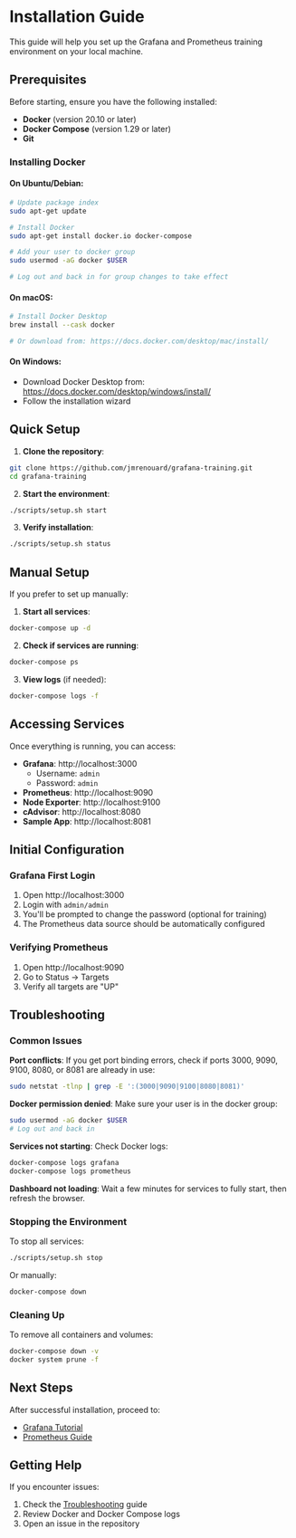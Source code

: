 # Installation Guide

This guide will help you set up the Grafana and Prometheus training environment on your local machine.

## Prerequisites

Before starting, ensure you have the following installed:

- **Docker** (version 20.10 or later)
- **Docker Compose** (version 1.29 or later)
- **Git**

### Installing Docker

#### On Ubuntu/Debian:
```bash
# Update package index
sudo apt-get update

# Install Docker
sudo apt-get install docker.io docker-compose

# Add your user to docker group
sudo usermod -aG docker $USER

# Log out and back in for group changes to take effect
```

#### On macOS:
```bash
# Install Docker Desktop
brew install --cask docker

# Or download from: https://docs.docker.com/desktop/mac/install/
```

#### On Windows:
- Download Docker Desktop from: https://docs.docker.com/desktop/windows/install/
- Follow the installation wizard

## Quick Setup

1. **Clone the repository**:
```bash
git clone https://github.com/jmrenouard/grafana-training.git
cd grafana-training
```

2. **Start the environment**:
```bash
./scripts/setup.sh start
```

3. **Verify installation**:
```bash
./scripts/setup.sh status
```

## Manual Setup

If you prefer to set up manually:

1. **Start all services**:
```bash
docker-compose up -d
```

2. **Check if services are running**:
```bash
docker-compose ps
```

3. **View logs** (if needed):
```bash
docker-compose logs -f
```

## Accessing Services

Once everything is running, you can access:

- **Grafana**: http://localhost:3000
  - Username: `admin`
  - Password: `admin`
- **Prometheus**: http://localhost:9090
- **Node Exporter**: http://localhost:9100
- **cAdvisor**: http://localhost:8080
- **Sample App**: http://localhost:8081

## Initial Configuration

### Grafana First Login

1. Open http://localhost:3000
2. Login with `admin/admin`
3. You'll be prompted to change the password (optional for training)
4. The Prometheus data source should be automatically configured

### Verifying Prometheus

1. Open http://localhost:9090
2. Go to Status → Targets
3. Verify all targets are "UP"

## Troubleshooting

### Common Issues

**Port conflicts**:
If you get port binding errors, check if ports 3000, 9090, 9100, 8080, or 8081 are already in use:
```bash
sudo netstat -tlnp | grep -E ':(3000|9090|9100|8080|8081)'
```

**Docker permission denied**:
Make sure your user is in the docker group:
```bash
sudo usermod -aG docker $USER
# Log out and back in
```

**Services not starting**:
Check Docker logs:
```bash
docker-compose logs grafana
docker-compose logs prometheus
```

**Dashboard not loading**:
Wait a few minutes for services to fully start, then refresh the browser.

### Stopping the Environment

To stop all services:
```bash
./scripts/setup.sh stop
```

Or manually:
```bash
docker-compose down
```

### Cleaning Up

To remove all containers and volumes:
```bash
docker-compose down -v
docker system prune -f
```

## Next Steps

After successful installation, proceed to:
- [Grafana Tutorial](grafana-tutorial.md)
- [Prometheus Guide](prometheus-guide.md)

## Getting Help

If you encounter issues:
1. Check the [Troubleshooting](troubleshooting.md) guide
2. Review Docker and Docker Compose logs
3. Open an issue in the repository